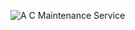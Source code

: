 ![A C Maintenance Service](https://github.com/user-attachments/assets/71a681dd-84b0-4dcc-9b0a-acb9443e4276)
